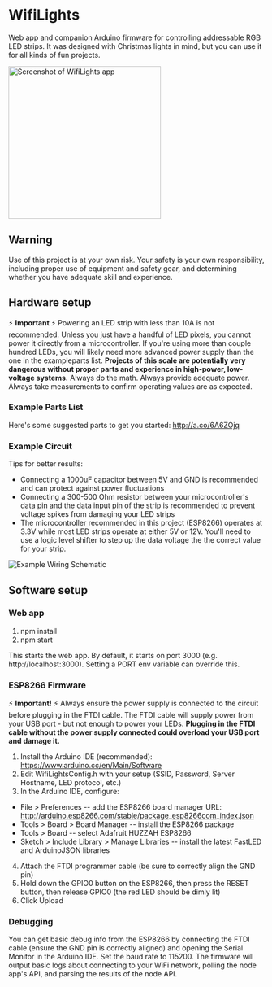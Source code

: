 # WifiLights
Web app and companion Arduino firmware for controlling addressable RGB LED strips. It was designed with Christmas lights in mind, but you can use it for all kinds of fun projects.

<img src="https://github.com/jacobrossi/WifiLights/raw/master/public/images/screenshot.jpg" width="300" alt="Screenshot of WifiLights app">

## Warning
Use of this project is at your own risk. Your safety is your own responsibility, including proper use of equipment and safety gear, and determining whether you have adequate skill and experience.

## Hardware setup

:zap: __Important__ :zap:  Powering an LED strip with less than 10A is not recommended. Unless you just have a handful of LED pixels, you cannot power it directly from a microcontroller. If you're using more than couple hundred LEDs, you will likely need more advanced power supply than the one in the exampleparts list. __Projects of this scale are potentially very dangerous without proper parts and experience in high-power, low-voltage systems.__ Always do the math. Always provide adequate power. Always take measurements to confirm operating values are as expected.

### Example Parts List
Here's some suggested parts to get you started: http://a.co/6A6ZOjq

### Example Circuit

Tips for better results:
* Connecting a 1000uF capacitor between 5V and GND is recommended and can protect against power fluctuations
* Connecting a 300-500 Ohm resistor between your microcontroller's data pin and the data input pin of the strip is recommended to prevent voltage spikes from damaging your LED strips
* The microcontroller recommended in this project (ESP8266) operates at 3.3V while most LED strips operate at either 5V or 12V. You'll need to use a logic level shifter to step up the data voltage the the correct value for your strip.

<img src="https://github.com/jacobrossi/WifiLights/raw/master/Schematic.png" alt="Example Wiring Schematic">

## Software setup

### Web app
1. npm install
2. npm start

This starts the web app. By default, it starts on port 3000 (e.g. http://localhost:3000). Setting a PORT env variable can override this.

### ESP8266 Firmware

:zap: __Important!__ :zap: Always ensure the power supply is connected to the circuit before plugging in the FTDI cable. The FTDI cable will supply power from your USB port - but not enough to power your LEDs. __Plugging in the FTDI cable without the power supply connected could overload your USB port and damage it.__

1. Install the Arduino IDE (recommended): https://www.arduino.cc/en/Main/Software
2. Edit WifiLightsConfig.h with your setup (SSID, Password, Server Hostname, LED protocol, etc.)
3. In the Arduino IDE, configure:
* File > Preferences -- add the ESP8266 board manager URL: http://arduino.esp8266.com/stable/package_esp8266com_index.json
* Tools > Board > Board Manager -- install the ESP8266 package
* Tools > Board -- select Adafruit HUZZAH ESP8266
* Sketch > Include Library > Manage Libraries -- install the latest FastLED and ArduinoJSON libraries
4. Attach the FTDI programmer cable (be sure to correctly align the GND pin)
5. Hold down the GPIO0 button on the ESP8266, then press the RESET button, then release GPIO0 (the red LED should be dimly lit)
5. Click Upload

### Debugging
You can get basic debug info from the ESP8266 by connecting the FTDI cable (ensure the GND pin is correctly aligned) and opening the Serial Monitor in the Arduino IDE. Set the baud rate to 115200. The firmware will output basic logs about connecting to your WiFi network, polling the node app's API, and parsing the results of the node API.
